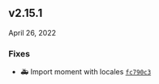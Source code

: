 
## v2.15.1
April 26, 2022

### Fixes
* 🚑 Import moment with locales [`fc790c3`](https://github.com/paralenz/mobile/commit/fc790c3e34b0f2650543569462284c23939a942e)
